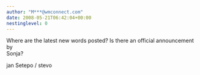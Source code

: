 ```yaml
---
author: "M***@wmconnect.com"
date: 2008-05-21T06:42:04+00:00
nestinglevel: 0
---
```

Where are the latest new words posted? Is there an official announcement by  
Sonja?  
  
jan Setepo / stevo </HTML>